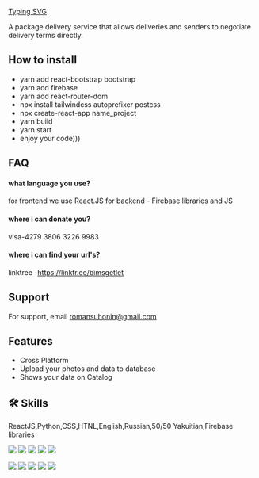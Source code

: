 [Typing SVG](https://readme-typing-svg.herokuapp.com?color=%2336BCF7&lines=GetLet)

A package delivery service that allows deliveries and senders to negotiate delivery terms directly.




## How to install

- yarn add react-bootstrap bootstrap
- yarn add firebase
- yarn add react-router-dom
- npx install tailwindcss autoprefixer postcss
- npx create-react-app name_project
- yarn build
- yarn start
- enjoy your code)))









## FAQ

#### what language you use?

for frontend we use React.JS
for backend - Firebase libraries and JS

#### where i can donate you?

visa-4279 3806 3226 9983
#### where i can find your url's?
 linktree -https://linktr.ee/bimsgetlet


## Support

For support, email romansuhonin@gmail.com



## Features

- Cross Platform
- Upload your photos and data to database
- Shows your data on Catalog





## 🛠 Skills
ReactJS,Python,CSS,HTNL,English,Russian,50/50 Yakuitian,Firebase libraries


![](https://github-profile-summary-cards.vercel.app/api/cards/profile-details?username=Karijama&theme=solarized_dark)
![](https://github-profile-summary-cards.vercel.app/api/cards/most-commit-language?username=Karijama&theme=solarized_dark)
![](https://github-profile-summary-cards.vercel.app/api/cards/repos-per-language?username=Karijama&theme=solarized_dark)
![](https://github-profile-summary-cards.vercel.app/api/cards/stats?username=Karijama&theme=solarized_dark)
![](https://github-profile-summary-cards.vercel.app/api/cards/productive-time?username=Karijama&theme=solarized_dark)

![](https://github-profile-summary-cards.vercel.app/api/cards/profile-details?username=serito412&theme=solarized_dark)
![](https://github-profile-summary-cards.vercel.app/api/cards/most-commit-language?username=serito412&theme=solarized_dark)
![](https://github-profile-summary-cards.vercel.app/api/cards/repos-per-language?username=serito412&theme=solarized_dark)
![](https://github-profile-summary-cards.vercel.app/api/cards/stats?username=serito412&theme=solarized_dark)
![](https://github-profile-summary-cards.vercel.app/api/cards/productive-time?username=serito412&theme=solarized_dark)
